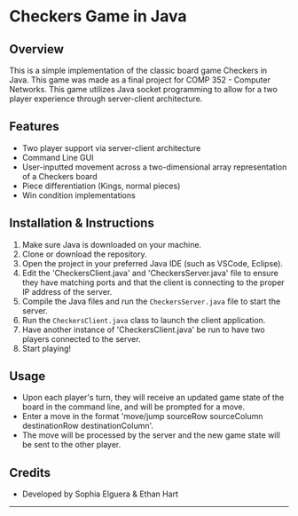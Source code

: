 # Checkers Game in Java

## Overview
This is a simple implementation of the classic board game Checkers in Java. This game was made as a final project for COMP 352 - Computer Networks. 
This game utilizes Java socket programming to allow for a two player experience through server-client architecture.

## Features
- Two player support via server-client architecture
- Command Line GUI
- User-inputted movement across a two-dimensional array representation of a Checkers board
- Piece differentiation (Kings, normal pieces)
- Win condition implementations

## Installation & Instructions
1. Make sure Java is downloaded on your machine.
2. Clone or download the repository.
3. Open the project in your preferred Java IDE (such as VSCode, Eclipse).
4. Edit the 'CheckersClient.java' and 'CheckersServer.java' file to ensure they have matching ports and that the client is connecting to the proper IP address of the server.
6. Compile the Java files and run the `CheckersServer.java` file to start the server.
7. Run the `CheckersClient.java` class to launch the client application.
8. Have another instance of 'CheckersClient.java' be run to have two players connected to the server.
9. Start playing!

## Usage
- Upon each player's turn, they will receive an updated game state of the board in the command line, and will be prompted for a move.
- Enter a move in the format 'move/jump sourceRow sourceColumn destinationRow destinationColumn'.
- The move will be processed by the server and the new game state will be sent to the other player.

## Credits
- Developed by Sophia Elguera & Ethan Hart
****
